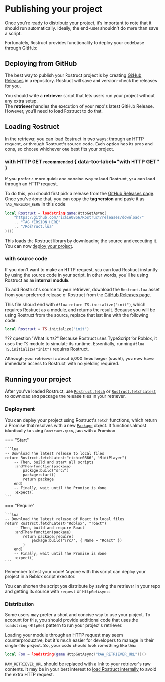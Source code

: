 # Publishing your project

Once you're ready to distribute your project, it's important to note that it should run automatically. Ideally, the end-user shouldn't do more than save a script.

Fortunately, Rostruct provides functionality to deploy your codebase through GitHub:

## Deploying from GitHub

The best way to publish your Rostruct project is by creating [GitHub Releases](https://docs.github.com/en/github/administering-a-repository/releasing-projects-on-github/managing-releases-in-a-repository) in a repository. Rostruct will save and version-check the releases for you.

You should write a **retriever** script that lets users run your project without any extra setup.  
The **retriever** handles the execution of your repo's latest GitHub Release. However, you'll need to load Rostruct to do that.

## Loading Rostruct

In the retriever, you can load Rostruct in two ways: through an HTTP request, or through Rostruct's source code. Each option has its pros and cons, so choose whichever one best fits your project.

### with HTTP GET <small>recommended</small> { data-toc-label="with HTTP GET" }

If you prefer a more quick and concise way to load Rostruct, you can load through an HTTP request. 

To do this, you should first pick a release from the [GitHub Releases page](https://github.com/richie0866/Rostruct/releases/latest). Once you've done that, you can copy the **tag version** and paste it as `TAG_VERSION_HERE` in this code:

```lua hl_lines="3"
local Rostruct = loadstring(game:HttpGetAsync(
	"https://github.com/richie0866/Rostruct/releases/download/"
	.. "TAG_VERSION_HERE"
	.. "/Rostruct.lua"
))()
```

This loads the Rostruct library by downloading the source and executing it. You can now [deploy your project](#deployment).

### with source code

If you don't want to make an HTTP request, you can load Rostruct instantly by using the source code in your script. In other words, you'll be using Rostruct as an **internal module**.

To add Rostruct's source to your retriever, download the `Rostruct.lua` asset from your preferred release of Rostruct from the [GitHub Releases page](https://github.com/richie0866/Rostruct/releases/latest).

This file should end with `#!lua return TS.initialize("init")`, which requires Rostruct as a module, and returns the result.
Because you will be using Rostruct from the source, replace that last line with the following code:

```lua
local Rostruct = TS.initialize("init")
```

??? question "What is `TS`?"
	Because Rostruct uses TypeScript for Roblox, it uses the `TS` module to simulate its runtime. Essentially, running `#!lua TS.initialize("init")` requires Rostruct.

Although your retriever is about 5,000 lines longer (ouch!), you now have immediate access to Rostruct, with no yielding required.

## Running your project

After you've loaded Rostruct, use [`Rostruct.fetch`](../api-reference/rostruct/fetch.md) or [`Rostruct.fetchLatest`](../api-reference/rostruct/fetchlatest.md) to download and package the release files in your retriever.

### Deployment

You can deploy your project using Rostruct's `fetch` functions, which return a Promise that resolves with a new [`Package`](../api-reference/package/properties.md) object. It functions almost identically to using `Rostruct.open`, just with a Promise:

=== "Start"

	```lua
	-- Download the latest release to local files
	return Rostruct.fetchLatest("richie0866", "MidiPlayer")
		-- Then, build and start all scripts
		:andThen(function(package)
			package:build("src/")
			package:start()
			return package
		end)
		-- Finally, wait until the Promise is done
		:expect()
	```

=== "Require"

	```lua
	-- Download the latest release of Roact to local files
	return Rostruct.fetchLatest("Roblox", "roact")
		-- Then, build and require Roact
		:andThen(function(package)
			return package:require(
				package:build("src/", { Name = "Roact" })
			)
		end)
		-- Finally, wait until the Promise is done
		:expect()
	```

Remember to test your code! Anyone with this script can deploy your project in a Roblox script executor.

You can shorten the script you distribute by saving the retriever in your repo and getting its source with `request` or `HttpGetAsync`:

### Distribution

Some users may prefer a short and concise way to use your project. To account for this, you should provide additional code that uses the `loadstring-HttpGet` pattern to run your project's retriever.

Loading your module through an HTTP request may seem counterproductive, but it's much easier for developers to manage in their single-file project. So, your code should look something like this:

```lua
local Foo = loadstring(game:HttpGetAsync("RAW_RETRIEVER_URL"))()
```

`RAW_RETRIEVER_URL` should be replaced with a link to your retriever's raw contents. It may be in your best interest to [load Rostruct internally](#with-source-code) to avoid the extra HTTP request.

